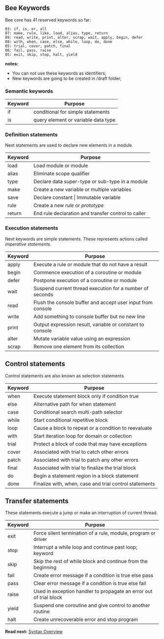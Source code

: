 ## Bee Keywords

Bee core has 41 reserved keywords so far: 

```
03: if, is, or, all
07: make, rule, like, load, alias, type, return
09: read, write, print, alter, scrap, wait, apply, begin, defer
08: with, when, case, else, while, loop, do, done 
05: trial, cover, patch, final
06: fail, pass, raise
05: exit, skip, stop, halt, yield
```

**notes:** 

* You can not use these keywords as identifiers;
* New keywords are going to be created in /draft folder;

### Semantic keywords

| Keyword  | Purpose
|----------|--------------------------------------------------------------
| if       | conditional for simple statements
| is       | query element or variable data type

### Definition statements

Next statements are used to declare new elements in a module.

| Keyword  | Purpose
|----------|-------------------------------------------------------------------
| load     | Load module or module
| alias    | Eliminate scope qualifier
| type     | Declare data super-type or sub-type in a module
| make     | Create a new variable or multiple variables
| save     | Declare constant \| Immutable variable
| rule     | Create a new _rule_ or _prototype_
| return   | End rule declaration and transfer control to caller


### Execution statements

Next keywords are simple statements. These represents actions called _imperative statements_.

| Keyword  | Purpose
|----------|-----------------------------------------------------------------------------
| apply    | Execute a rule or module that do not have a result
| begin    | Commence execution of a coroutine or module 
| defer    | Postpone execution of a coroutine or module 
| wait     | Suspend current thread execution for a number of seconds
| read     | Flush the console buffer and accept user input from console 
| write    | Add something to console buffer but no new line 
| print    | Output expression result, variable or constant to console 
| alter    | Mutate variable value using an expression
| scrap    | Remove one element from its collection


## Control statements

Control statements are also known as selection statements.

| Keyword  | Purpose
|----------|------------------------------------------------------------
| when     | Execute statement block only if condition true
| else     | Alternative path for when statement
| case     | Conditional search multi-path selector
| while    | Start conditional repetitive block
| loop     | Cause a block to repeat or a condition to reevaluate
| with     | Start iteration loop for domain or collection
| trial    | Protect a block of code that may have exceptions
| cover    | Associated with trial to catch other errors
| patch    | Associated with trial to patch any other errors
| final    | Associated with trial to finalize the trial block
| do       | Begin a statement region in a block statement
| done     | Finalize with, when, case and trial control statements


## Transfer statements

These statements execute a jump or make an interruption of current thread. 

| Keyword  | Purpose
|----------|--------------------------------------------------------------------
| exit     | Force silent termination of a rule, module, program or driver
| stop     | Interrupt a while loop and continue past loop; keyword
| skip     | Skip the rest of while block and continue from the beginning
| fail     | Create error message if a condition is true else pass
| pass     | Clear error message if a condition is true else fail
| raise    | Used in exception handler to propagate an error out of trial block
| yield    | Suspend one coroutine and give control to another routine
| halt     | Create unrecoverable error and stop program

**Read next:** [Syntax Overview](overview.md)
